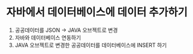 # 자바에서 데이터베이스에 데이터 추가하기
1. 공공데이터를 JSON -> JAVA 오브젝트로 변경
2. 자바와 데이터베이스 연동하기
3. JAVA 오브젝트로 변경한 공공데이터를 데이터베이스에 INSERT 하기